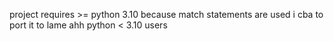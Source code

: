 project requires >= python 3.10 because match statements are used i cba to port it to lame ahh python < 3.10 users
